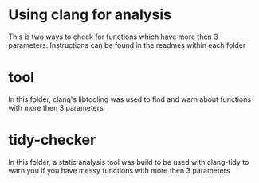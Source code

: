 # Using clang for analysis

This is two ways to check for functions which have more then 3 parameters.
Instructions can be found in the readmes within each folder
# tool
In this folder, clang's libtooling was used to find and warn about functions with more then 3 parameters

# tidy-checker
In this folder, a static analysis tool was build to be used with clang-tidy to warn you if you have messy functions with more then 3 parameters
